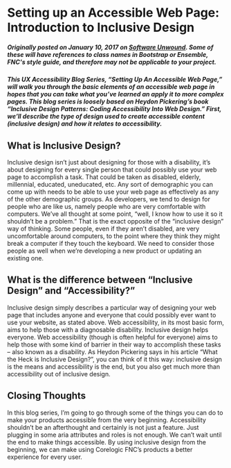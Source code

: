 # Setting up an Accessible Web Page: Introduction to Inclusive Design 

##### Originally posted on January 10, 2017 on [Software Unwound](https://softwareunwound.com/2017/01/10/setting-up-an-accessible-web-page-introduction-to-inclusive-design-a-ux-accessibility-blog-series/). Some of these will have references to class names in Bootstrap or Ensemble, FNC's style guide, and therefore may not be applicable to your project.

##### This UX Accessibility Blog Series, “Setting Up An Accessible Web Page,” will walk you through the basic elements of an accessible web page in hopes that you can take what you’ve learned an apply it to more complex pages. This blog series is loosely based on Heydon Pickering’s book “Inclusive Design Patterns: Coding Accessibility Into Web Design.” First, we’ll describe the type of design used to create accessible content (inclusive design) and how it relates to accessibility.

## What is Inclusive Design? 
Inclusive design isn’t just about designing for those with a disability, it’s about designing for every single person that could possibly use your web page to accomplish a task. That could be taken as disabled, elderly, millennial, educated, uneducated, etc. Any sort of demographic you can come up with needs to be able to use your web page as effectively as any of the other demographic groups. 
As developers, we tend to design for people who are like us, namely people who are very comfortable with computers. We’ve all thought at some point, “well, I know how to use it so it shouldn’t be a problem.” That is the exact opposite of the “inclusive design” way of thinking. Some people, even if they aren’t disabled, are very uncomfortable around computers, to the point where they think they might break a computer if they touch the keyboard. We need to consider those people as well when we’re developing a new product or updating an existing one.

## What is the difference between “Inclusive Design” and “Accessibility?”
Inclusive design simply describes a particular way of designing your web page that includes anyone and everyone that could possibly ever want to use your website, as stated above. Web accessibility, in its most basic form, aims to help those with a diagnosable disability. Inclusive design helps everyone. Web accessibility (though is often helpful for everyone) aims to help those with some kind of barrier in their way to accomplish these tasks – also known as a disability. As Heydon Pickering says in his article “What the Heck is Inclusive Design?”, you can think of it this way: inclusive design is the means and accessibility is the end, but you also get much more than accessibility out of inclusive design.

## Closing Thoughts
In this blog series, I’m going to go through some of the things you can do to make your products accessible from the very beginning. Accessibility shouldn’t be an afterthought and certainly is not just a feature. Just plugging in some aria attributes and roles is not enough. We can’t wait until the end to make things accessible. By using inclusive design from the beginning, we can make using Corelogic FNC’s products a better experience for every user.

